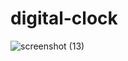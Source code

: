 # digital-clock
![screenshot (13)](https://user-images.githubusercontent.com/105298916/177270431-f911e46d-e5cd-4072-989a-b849a8e31e18.png)
